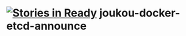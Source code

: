 [![Stories in Ready](https://badge.waffle.io/joukou/joukou-docker-etcd-announce.png?label=ready&title=Ready)](https://waffle.io/joukou/joukou-docker-etcd-announce)
joukou-docker-etcd-announce
===========================
